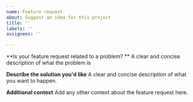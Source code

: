 ```yaml
---
name: Feature request
about: Suggest an idea for this project
title: ''
labels: ''
assignees: ''

---
```


**Is your feature request related to a problem? **
A clear and concise description of what the problem is

**Describe the solution you'd like**
A clear and concise description of what you want to happen.


**Additional context**
Add any other context about the feature request here.
